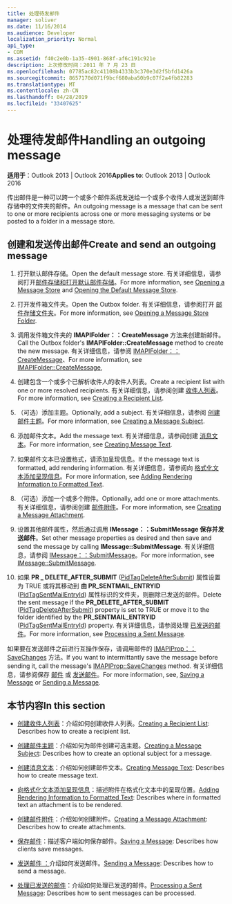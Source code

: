 ```yaml
---
title: 处理待发邮件
manager: soliver
ms.date: 11/16/2014
ms.audience: Developer
localization_priority: Normal
api_type:
- COM
ms.assetid: f40c2e0b-1a35-4901-868f-af6c191c921e
description: 上次修改时间：2011 年 7 月 23 日
ms.openlocfilehash: 07785ac82c41108b4333b3c370e3d2f5bfd1426a
ms.sourcegitcommit: 8657170d071f9bcf680aba50b9c07f2a4fb82283
ms.translationtype: MT
ms.contentlocale: zh-CN
ms.lasthandoff: 04/28/2019
ms.locfileid: "33407625"
---
```

# <a name="handling-an-outgoing-message"></a><span data-ttu-id="82a51-103">处理待发邮件</span><span class="sxs-lookup"><span data-stu-id="82a51-103">Handling an outgoing message</span></span>

<span data-ttu-id="82a51-104">**适用于**：Outlook 2013 | Outlook 2016</span><span class="sxs-lookup"><span data-stu-id="82a51-104">**Applies to**: Outlook 2013 | Outlook 2016</span></span> 
  
<span data-ttu-id="82a51-105">传出邮件是一种可以跨一个或多个邮件系统发送给一个或多个收件人或发送到邮件存储中的文件夹的邮件。</span><span class="sxs-lookup"><span data-stu-id="82a51-105">An outgoing message is a message that can be sent to one or more recipients across one or more messaging systems or be posted to a folder in a message store.</span></span>
  
## <a name="create-and-send-an-outgoing-message"></a><span data-ttu-id="82a51-106">创建和发送传出邮件</span><span class="sxs-lookup"><span data-stu-id="82a51-106">Create and send an outgoing message</span></span>
  
1. <span data-ttu-id="82a51-107">打开默认邮件存储。</span><span class="sxs-lookup"><span data-stu-id="82a51-107">Open the default message store.</span></span> <span data-ttu-id="82a51-108">有关详细信息，请参阅打开[邮件存储和](opening-a-message-store.md)[打开默认邮件存储](opening-the-default-message-store.md)。</span><span class="sxs-lookup"><span data-stu-id="82a51-108">For more information, see [Opening a Message Store](opening-a-message-store.md) and [Opening the Default Message Store](opening-the-default-message-store.md).</span></span>
    
2. <span data-ttu-id="82a51-109">打开发件箱文件夹。</span><span class="sxs-lookup"><span data-stu-id="82a51-109">Open the Outbox folder.</span></span> <span data-ttu-id="82a51-110">有关详细信息，请参阅打开 [邮件存储文件夹](opening-a-message-store-folder.md)。</span><span class="sxs-lookup"><span data-stu-id="82a51-110">For more information, see [Opening a Message Store Folder](opening-a-message-store-folder.md).</span></span>
    
3. <span data-ttu-id="82a51-111">调用发件箱文件夹的 **IMAPIFolder：：CreateMessage** 方法来创建新邮件。</span><span class="sxs-lookup"><span data-stu-id="82a51-111">Call the Outbox folder's **IMAPIFolder::CreateMessage** method to create the new message.</span></span> <span data-ttu-id="82a51-112">有关详细信息，请参阅 [IMAPIFolder：：CreateMessage](imapifolder-createmessage.md)、</span><span class="sxs-lookup"><span data-stu-id="82a51-112">For more information, see [IMAPIFolder::CreateMessage](imapifolder-createmessage.md),</span></span>
    
4. <span data-ttu-id="82a51-113">创建包含一个或多个已解析收件人的收件人列表。</span><span class="sxs-lookup"><span data-stu-id="82a51-113">Create a recipient list with one or more resolved recipients.</span></span> <span data-ttu-id="82a51-114">有关详细信息，请参阅创建 [收件人列表](creating-a-recipient-list.md)。</span><span class="sxs-lookup"><span data-stu-id="82a51-114">For more information, see [Creating a Recipient List](creating-a-recipient-list.md).</span></span>
    
5. <span data-ttu-id="82a51-115">（可选）添加主题。</span><span class="sxs-lookup"><span data-stu-id="82a51-115">Optionally, add a subject.</span></span> <span data-ttu-id="82a51-116">有关详细信息，请参阅 [创建邮件主题](creating-a-message-subject.md)。</span><span class="sxs-lookup"><span data-stu-id="82a51-116">For more information, see [Creating a Message Subject](creating-a-message-subject.md).</span></span>
    
6. <span data-ttu-id="82a51-117">添加邮件文本。</span><span class="sxs-lookup"><span data-stu-id="82a51-117">Add the message text.</span></span> <span data-ttu-id="82a51-118">有关详细信息，请参阅创建 [消息文本](creating-message-text.md)。</span><span class="sxs-lookup"><span data-stu-id="82a51-118">For more information, see [Creating Message Text](creating-message-text.md).</span></span>
    
7. <span data-ttu-id="82a51-119">如果邮件文本已设置格式，请添加呈现信息。</span><span class="sxs-lookup"><span data-stu-id="82a51-119">If the message text is formatted, add rendering information.</span></span> <span data-ttu-id="82a51-120">有关详细信息，请参阅向 [格式化文本添加呈现信息](adding-rendering-information-to-formatted-text.md)。</span><span class="sxs-lookup"><span data-stu-id="82a51-120">For more information, see [Adding Rendering Information to Formatted Text](adding-rendering-information-to-formatted-text.md).</span></span>
    
8. <span data-ttu-id="82a51-121">（可选）添加一个或多个附件。</span><span class="sxs-lookup"><span data-stu-id="82a51-121">Optionally, add one or more attachments.</span></span> <span data-ttu-id="82a51-122">有关详细信息，请参阅创建 [邮件附件](creating-a-message-attachment.md)。</span><span class="sxs-lookup"><span data-stu-id="82a51-122">For more information, see [Creating a Message Attachment](creating-a-message-attachment.md).</span></span>
    
9. <span data-ttu-id="82a51-123">设置其他邮件属性，然后通过调用 **IMessage：：SubmitMessage 保存并发送邮件**。</span><span class="sxs-lookup"><span data-stu-id="82a51-123">Set other message properties as desired and then save and send the message by calling **IMessage::SubmitMessage**.</span></span> <span data-ttu-id="82a51-124">有关详细信息，请参阅 [IMessage：：SubmitMessage](imessage-submitmessage.md)。</span><span class="sxs-lookup"><span data-stu-id="82a51-124">For more information, see [IMessage::SubmitMessage](imessage-submitmessage.md).</span></span>
    
10. <span data-ttu-id="82a51-125">如果 **PR \_ DELETE_AFTER_SUBMIT** ([PidTagDeleteAfterSubmit](pidtagdeleteaftersubmit-canonical-property.md)) 属性设置为 TRUE 或将其移动到 **由 PR_SENTMAIL_ENTRYID** ([PidTagSentMailEntryId](pidtagsentmailentryid-canonical-property.md)) 属性标识的文件夹，则删除已发送的邮件。</span><span class="sxs-lookup"><span data-stu-id="82a51-125">Delete the sent message if the **PR\_DELETE_AFTER_SUBMIT** ([PidTagDeleteAfterSubmit](pidtagdeleteaftersubmit-canonical-property.md)) property is set to TRUE or move it to the folder identified by the **PR_SENTMAIL_ENTRYID** ([PidTagSentMailEntryId](pidtagsentmailentryid-canonical-property.md)) property.</span></span> <span data-ttu-id="82a51-126">有关详细信息，请参阅处理 [已发送的邮件](processing-a-sent-message.md)。</span><span class="sxs-lookup"><span data-stu-id="82a51-126">For more information, see [Processing a Sent Message](processing-a-sent-message.md).</span></span>
    
<span data-ttu-id="82a51-127">如果要在发送邮件之前进行互操作保存，请调用邮件的 [IMAPIProp：：SaveChanges](imapiprop-savechanges.md) 方法。</span><span class="sxs-lookup"><span data-stu-id="82a51-127">If you want to intermittantly save the message before sending it, call the message's [IMAPIProp::SaveChanges](imapiprop-savechanges.md) method.</span></span> <span data-ttu-id="82a51-128">有关详细信息，请参阅保存 [邮件](saving-a-message.md) 或 [发送邮件](sending-a-message.md)。</span><span class="sxs-lookup"><span data-stu-id="82a51-128">For more information, see, [Saving a Message](saving-a-message.md) or [Sending a Message](sending-a-message.md).</span></span> 
  
## <a name="in-this-section"></a><span data-ttu-id="82a51-129">本节内容</span><span class="sxs-lookup"><span data-stu-id="82a51-129">In this section</span></span>

- <span data-ttu-id="82a51-130">[创建收件人列表](creating-a-recipient-list.md)：介绍如何创建收件人列表。</span><span class="sxs-lookup"><span data-stu-id="82a51-130">[Creating a Recipient List](creating-a-recipient-list.md): Describes how to create a recipient list.</span></span>
    
- <span data-ttu-id="82a51-131">[创建邮件主题](creating-a-message-subject.md)：介绍如何为邮件创建可选主题。</span><span class="sxs-lookup"><span data-stu-id="82a51-131">[Creating a Message Subject](creating-a-message-subject.md): Describes how to create an optional subject for a message.</span></span>
    
- <span data-ttu-id="82a51-132">[创建消息文本](creating-message-text.md)：介绍如何创建邮件文本。</span><span class="sxs-lookup"><span data-stu-id="82a51-132">[Creating Message Text](creating-message-text.md): Describes how to create message text.</span></span>
    
- <span data-ttu-id="82a51-133">[向格式化文本添加呈现信息](adding-rendering-information-to-formatted-text.md)：描述附件在格式化文本中的呈现位置。</span><span class="sxs-lookup"><span data-stu-id="82a51-133">[Adding Rendering Information to Formatted Text](adding-rendering-information-to-formatted-text.md): Describes where in formatted text an attachment is to be rendered.</span></span>
    
- <span data-ttu-id="82a51-134">[创建邮件附件](creating-a-message-attachment.md)：介绍如何创建附件。</span><span class="sxs-lookup"><span data-stu-id="82a51-134">[Creating a Message Attachment](creating-a-message-attachment.md): Describes how to create attachments.</span></span>
    
- <span data-ttu-id="82a51-135">[保存邮件](saving-a-message.md)：描述客户端如何保存邮件。</span><span class="sxs-lookup"><span data-stu-id="82a51-135">[Saving a Message](saving-a-message.md): Describes how clients save messages.</span></span>
    
- <span data-ttu-id="82a51-136">[发送邮件 ：](sending-a-message.md)介绍如何发送邮件。</span><span class="sxs-lookup"><span data-stu-id="82a51-136">[Sending a Message](sending-a-message.md): Describes how to send a message.</span></span>
    
- <span data-ttu-id="82a51-137">[处理已发送的邮件](processing-a-sent-message.md)：介绍如何处理已发送的邮件。</span><span class="sxs-lookup"><span data-stu-id="82a51-137">[Processing a Sent Message](processing-a-sent-message.md): Describes how to sent messages can be processed.</span></span>
    

